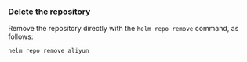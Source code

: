 ### Delete the repository

Remove the repository directly with the `helm repo remove` command, as follows:

```bash
helm repo remove aliyun
```
